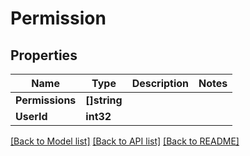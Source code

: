 # Permission

## Properties

Name | Type | Description | Notes
------------ | ------------- | ------------- | -------------
**Permissions** | **[]string** |  | 
**UserId** | **int32** |  | 

[[Back to Model list]](../README.md#documentation-for-models) [[Back to API list]](../README.md#documentation-for-api-endpoints) [[Back to README]](../README.md)


